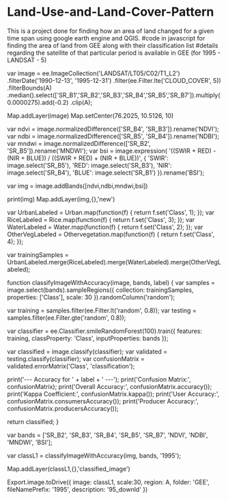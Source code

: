 # Land-Use-and-Land-Cover-Pattern
This is a project done for finding how an area of land changed for a given time span using google earth engine and QGIS. 
#code in javascript for finding the area of land from GEE along with their classification list 
#details regarding the satellite of that particular period is available in GEE (for 1995 - LANDSAT - 5)

var image = ee.ImageCollection('LANDSAT/LT05/C02/T1_L2')
.filterDate('1990-12-13', '1995-12-31')
  .filter(ee.Filter.lte('CLOUD_COVER', 5))
  .filterBounds(A)
  .median().select(['SR_B1','SR_B2','SR_B3','SR_B4','SR_B5','SR_B7']).multiply(0.0000275).add(-0.2)
  .clip(A);
 
Map.addLayer(image)
Map.setCenter(76.2025, 10.5126, 10)

var ndvi = image.normalizedDifference(['SR_B4', 'SR_B3']).rename('NDVI');
var ndbi = image.normalizedDifference(['SR_B5', 'SR_B4']).rename('NDBI');
var mndwi = image.normalizedDifference(['SR_B2', 'SR_B5']).rename('MNDWI');
var bsi = image.expression(
    '((SWIR + RED) - (NIR + BLUE)) / ((SWIR + RED) + (NIR + BLUE))', {
      'SWIR': image.select('SR_B5'),
      'RED': image.select('SR_B3'),
      'NIR': image.select('SR_B4'),
      'BLUE': image.select('SR_B1')
    }).rename('BSI');
   
var img = image.addBands([ndvi,ndbi,mndwi,bsi])
   
print(img)
Map.addLayer(img,{},'new')


var UrbanLabeled = Urban.map(function(f) { return f.set('Class', 1); });
var RiceLabeled = Rice.map(function(f) { return f.set('Class', 3); });
var WaterLabeled = Water.map(function(f) { return f.set('Class', 2); });
var OtherVegLabeled = Othervegetation.map(function(f) { return f.set('Class', 4); });

var trainingSamples = UrbanLabeled.merge(RiceLabeled).merge(WaterLabeled).merge(OtherVegLabeled);

function classifyImageWithAccuracy(image, bands, label) {
  var samples = image.select(bands).sampleRegions({
  collection: trainingSamples,
  properties: ['Class'],
  scale: 30
}).randomColumn('random');

  var training = samples.filter(ee.Filter.lt('random', 0.8));
  var testing = samples.filter(ee.Filter.gte('random', 0.8));

  var classifier = ee.Classifier.smileRandomForest(100).train({
    features: training,
    classProperty: 'Class',
    inputProperties: bands
  });

  var classified = image.classify(classifier);
  var validated = testing.classify(classifier);
  var confusionMatrix = validated.errorMatrix('Class', 'classification');

  print('--- Accuracy for ' + label + ' ---');
  print('Confusion Matrix:', confusionMatrix);
  print('Overall Accuracy:', confusionMatrix.accuracy());
  print('Kappa Coefficient:', confusionMatrix.kappa());
  print('User Accuracy:', confusionMatrix.consumersAccuracy());
  print('Producer Accuracy:', confusionMatrix.producersAccuracy());

  return classified;
}


var bands = ['SR_B2', 'SR_B3', 'SR_B4', 'SR_B5', 'SR_B7', 'NDVI', 'NDBI', 'MNDWI', 'BSI'];

var classL1 = classifyImageWithAccuracy(img, bands, '1995');

Map.addLayer(classL1,{},'classified_image')

Export.image.toDrive({
  image: classL1,
  scale:30,
  region: A,
  folder: 'GEE',
  fileNamePrefix: '1995',
  description: '95_downld'
})



